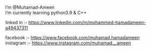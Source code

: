 I’m @Muhamad-Ameen  
I’m currently learning python3.9 & C++

linked in :- 
https://www.linkedin.com/in/mohammed-hamadameen-a49437311

facebook :- https://www.facebook.com/muhamad.hamadameen  
instagram :- https://www.instagram.com/muhamad._.ameen  
